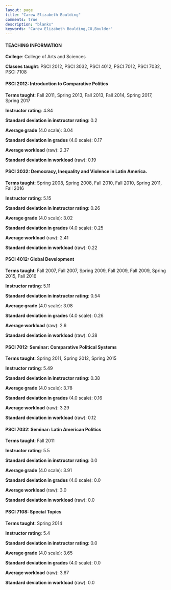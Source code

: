 ```yaml
---
layout: page
title: "Carew Elizabeth Boulding" 
comments: true
description: "blanks"
keywords: "Carew Elizabeth Boulding,CU,Boulder"
---
```

<head>
<script src="https://ajax.googleapis.com/ajax/libs/jquery/2.1.3/jquery.min.js"></script>
<script src="https://dl.dropboxusercontent.com/s/pc42nxpaw1ea4o9/highcharts.js?dl=0"></script>
<!-- <script src="../assets/js/highcharts.js"></script> -->
<style type="text/css">@font-face {
	font-family: "Bebas Neue";
	src: url(https://www.filehosting.org/file/details/544349/BebasNeue Regular.otf) format("opentype");
	}
	h1.Bebas { 
		font-family: "Bebas Neue", Verdana, Tahoma;
	}
</style>
</head>
	   
#### TEACHING INFORMATION

**College**: College of Arts and Sciences

**Classes taught**: PSCI 2012, PSCI 3032, PSCI 4012, PSCI 7012, PSCI 7032, PSCI 7108

#### PSCI 2012: Introduction to Comparative Politics

**Terms taught**: Fall 2011, Spring 2013, Fall 2013, Fall 2014, Spring 2017, Spring 2017

**Instructor rating**: 4.84

**Standard deviation in instructor rating**: 0.2

**Average grade** (4.0 scale): 3.04

**Standard deviation in grades** (4.0 scale): 0.17

**Average workload** (raw): 2.37

**Standard deviation in workload** (raw): 0.19

#### PSCI 3032: Democracy, Inequality and Violence in Latin America.

**Terms taught**: Spring 2008, Spring 2008, Fall 2010, Fall 2010, Spring 2011, Fall 2016

**Instructor rating**: 5.15

**Standard deviation in instructor rating**: 0.26

**Average grade** (4.0 scale): 3.02

**Standard deviation in grades** (4.0 scale): 0.25

**Average workload** (raw): 2.41

**Standard deviation in workload** (raw): 0.22

#### PSCI 4012: Global Development

**Terms taught**: Fall 2007, Fall 2007, Spring 2009, Fall 2009, Fall 2009, Spring 2015, Fall 2016

**Instructor rating**: 5.11

**Standard deviation in instructor rating**: 0.54

**Average grade** (4.0 scale): 3.08

**Standard deviation in grades** (4.0 scale): 0.26

**Average workload** (raw): 2.6

**Standard deviation in workload** (raw): 0.38

#### PSCI 7012: Seminar: Comparative Political Systems

**Terms taught**: Spring 2011, Spring 2012, Spring 2015

**Instructor rating**: 5.49

**Standard deviation in instructor rating**: 0.38

**Average grade** (4.0 scale): 3.78

**Standard deviation in grades** (4.0 scale): 0.16

**Average workload** (raw): 3.29

**Standard deviation in workload** (raw): 0.12

#### PSCI 7032: Seminar: Latin American Politics

**Terms taught**: Fall 2011

**Instructor rating**: 5.5

**Standard deviation in instructor rating**: 0.0

**Average grade** (4.0 scale): 3.91

**Standard deviation in grades** (4.0 scale): 0.0

**Average workload** (raw): 3.0

**Standard deviation in workload** (raw): 0.0

#### PSCI 7108: Special Topics

**Terms taught**: Spring 2014

**Instructor rating**: 5.4

**Standard deviation in instructor rating**: 0.0

**Average grade** (4.0 scale): 3.65

**Standard deviation in grades** (4.0 scale): 0.0

**Average workload** (raw): 3.67

**Standard deviation in workload** (raw): 0.0


